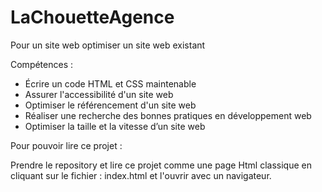 LaChouetteAgence
=======

Pour un site web optimiser un site web existant

Compétences :

- Écrire un code HTML et CSS maintenable 
- Assurer l'accessibilité d'un site web 
- Optimiser le référencement d'un site web 
- Réaliser une recherche des bonnes pratiques en développement web 
- Optimiser la taille et la vitesse d’un site web

Pour pouvoir lire ce projet :

Prendre le repository et lire ce projet comme une page Html classique en cliquant sur le fichier : index.html et l'ouvrir avec un navigateur.
